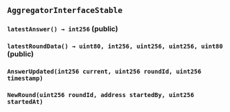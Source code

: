 ## `AggregatorInterfaceStable`






### `latestAnswer() → int256` (public)





### `latestRoundData() → uint80, int256, uint256, uint256, uint80` (public)






### `AnswerUpdated(int256 current, uint256 roundId, uint256 timestamp)`





### `NewRound(uint256 roundId, address startedBy, uint256 startedAt)`






